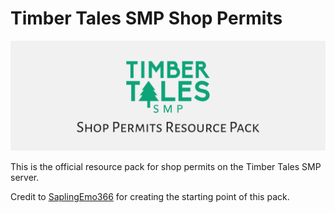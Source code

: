 # Timber Tales SMP Shop Permits

![Timber Tales SMP Shop Permits](/gh-banner.jpg "Timber Tales SMP Shop Permits banner image")

This is the official resource pack for shop permits on the Timber Tales SMP server.

Credit to [SaplingEmo366](https://www.curseforge.com/members/saplingemo366/projects) for creating the starting point of this pack.
